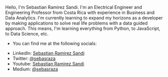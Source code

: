  Hello, I'm Sebastian Ramirez Sandi. I'm an Electrical Engineer and Engineering Professor from Costa Rica with experience in Business and Data Analytics. I'm currently learning to expand my horizons as a developer by making applications to solve real life problems with a data guided approach. This means, I'm learning everything from Python, to JavaScript, to Data Science, etc.

- You can find me at the following socials:
* LinkedIn: [Sebastian Ramirez Sandi](https://www.linkedin.com/in/sebastian-ramirez-sandi-4b2339167/)
* Twitter: [@sebasraza](https://twitter.com/sebasraza)
* Youtube: [Sebastian Ramirez Sandi](https://www.youtube.com/channel/UCifF2ghjX93kUxQUk3f4TYg)
* Medium: [@sebasraza](https://medium.com/@sebasraza)



<!---
RamirezSandi/RamirezSandi is a ✨ special ✨ repository because its `README.md` (this file) appears on your GitHub profile.
You can click the Preview link to take a look at your changes.
--->
